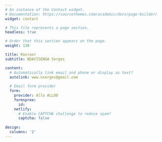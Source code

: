 ```yaml
---
# An instance of the Contact widget.
# Documentation: https://sourcethemes.com/academic/docs/page-builder/
widget: contact

# This file represents a page section.
headless: true

# Order that this section appears on the page.
weight: 130

title: Контакт
subtitle: NDAYISENGA Serges

content:
  # Automatically link email and phone or display as text?
  autolink: www.nserges@gmail.com
  
  # Email form provider
  form:
    provider: Allo ALLOO
    formspree:
      id:
    netlify:
      # Enable CAPTCHA challenge to reduce spam?
      captcha: false
  
design:
  columns: '2'
---
```

